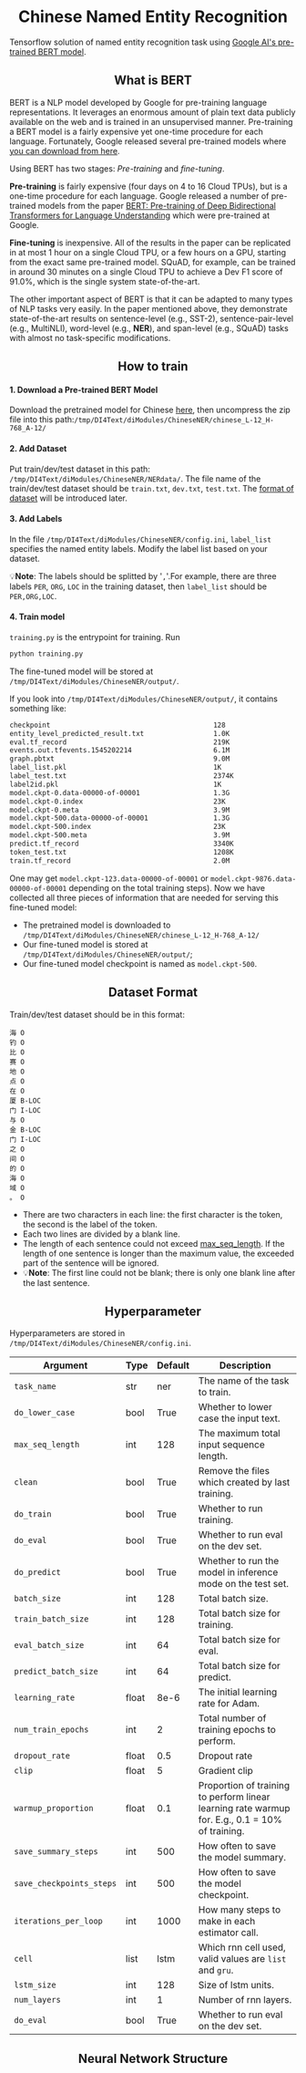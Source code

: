<h1 align="center">Chinese Named Entity Recognition</h1>

Tensorflow solution of named entity recognition task using [Google AI's pre-trained BERT model](https://github.com/google-research/bert).

<h2 align="center">What is BERT</h2>

BERT is a NLP model developed by Google for pre-training language representations. It leverages an enormous amount of plain text data publicly available on the web and is trained in an unsupervised manner. Pre-training a BERT model is a fairly expensive yet one-time procedure for each language. Fortunately, Google released several pre-trained models where [you can download from here](https://github.com/google-research/bert#pre-trained-models).

Using BERT has two stages: *Pre-training* and *fine-tuning*.

**Pre-training** is fairly expensive (four days on 4 to 16 Cloud TPUs), but is a one-time procedure for each language. Google released a number of pre-trained models from the paper [BERT: Pre-training of Deep Bidirectional Transformers for Language Understanding](https://arxiv.org/pdf/1810.04805.pdf) which were pre-trained at Google.

**Fine-tuning** is inexpensive. All of the results in the paper can be replicated in at most 1 hour on a single Cloud TPU, or a few hours on a GPU, starting from the exact same pre-trained model. SQuAD, for example, can be trained in around 30 minutes on a single Cloud TPU to achieve a Dev F1 score of 91.0%, which is the single system state-of-the-art.

The other important aspect of BERT is that it can be adapted to many types of NLP tasks very easily. In the paper mentioned above, they demonstrate state-of-the-art results on sentence-level (e.g., SST-2), sentence-pair-level (e.g., MultiNLI), word-level (e.g., **NER**), and span-level (e.g., SQuAD) tasks with almost no task-specific modifications.


<h2 align="center">How to train</h2>

#### 1. Download a Pre-trained BERT Model
Download the pretrained model for Chinese [here](https://storage.googleapis.com/bert_models/2018_11_03/chinese_L-12_H-768_A-12.zip), then uncompress the zip file into this path:`/tmp/DI4Text/diModules/ChineseNER/chinese_L-12_H-768_A-12/`

#### 2. Add Dataset
Put train/dev/test dataset in this path: `/tmp/DI4Text/diModules/ChineseNER/NERdata/`. The file name of the train/dev/test dataset should be `train.txt`, `dev.txt`, `test.txt`. The [format of dataset](#dataset-format) will be introduced later.

#### 3. Add Labels
In the file `/tmp/DI4Text/diModules/ChineseNER/config.ini`, `label_list` specifies the named entity labels. Modify the label list based on your dataset. 

:bulb:**Note**: The labels should be splitted by '`,`'.For example, there are three labels `PER`, `ORG`, `LOC` in the training dataset, then `label_list` should be `PER,ORG,LOC`.

#### 4. Train model
`training.py` is the entrypoint for training. Run 
```python
python training.py
```
The fine-tuned model will be stored at `/tmp/DI4Text/diModules/ChineseNER/output/`.

If you look into `/tmp/DI4Text/diModules/ChineseNER/output/`, it contains something like:
```bash
checkpoint                                        128
entity_level_predicted_result.txt                 1.0K
eval.tf_record                                    219K
events.out.tfevents.1545202214                    6.1M
graph.pbtxt                                       9.0M
label_list.pkl                                    1K
label_test.txt                                    2374K
label2id.pkl                                      1K
model.ckpt-0.data-00000-of-00001                  1.3G
model.ckpt-0.index                                23K
model.ckpt-0.meta                                 3.9M
model.ckpt-500.data-00000-of-00001                1.3G
model.ckpt-500.index                              23K
model.ckpt-500.meta                               3.9M
predict.tf_record                                 3340K
token_test.txt                                    1208K
train.tf_record                                   2.0M
```

One may get `model.ckpt-123.data-00000-of-00001` or `model.ckpt-9876.data-00000-of-00001` depending on the total training steps). Now we have collected all three pieces of information that are needed for serving this fine-tuned model:
- The pretrained model is downloaded to `/tmp/DI4Text/diModules/ChineseNER/chinese_L-12_H-768_A-12/`
- Our fine-tuned model is stored at `/tmp/DI4Text/diModules/ChineseNER/output/`;
- Our fine-tuned model checkpoint is named as `model.ckpt-500`.


<h2 align="center" id="dataset-format">Dataset Format</h2>

Train/dev/test dataset should be in this format:
```
海 O
钓 O
比 O
赛 O
地 O
点 O
在 O
厦 B-LOC
门 I-LOC
与 O
金 B-LOC
门 I-LOC
之 O
间 O
的 O
海 O
域 O
。 O
```
*   There are two characters in each line: the first character is the token, the second is the label of the token. 
*   Each two lines are divided by a blank line. 
*   The length of each sentence could not exceed [max_seq_length](#max_seq_length). If the length of one sentence is longer than the maximum value, the exceeded part of the sentence will be ignored.
*   :bulb:**Note**: The first line could not be blank; there is only one blank line after the last sentence.

<h2 align="center" id="hyperparameter">Hyperparameter</h2>

Hyperparameters are stored in `/tmp/DI4Text/diModules/ChineseNER/config.ini`.

| Argument | Type | Default | Description |
|--------------------|------|-------------|----------------------------------------------------------------------------------------------------------------------------------------------------------------|
| `task_name` | str | ner | The name of the task to train. |
| `do_lower_case`| bool |True| Whether to lower case the input text. |
| <span id="max_seq_length">`max_seq_length`</span>| int | 128 | The maximum total input sequence length. |
| `clean` | bool | True | Remove the files which created by last training. |  
| `do_train` | bool | True | Whether to run training. |
| `do_eval` | bool | True | Whether to run eval on the dev set. |
| `do_predict` | bool | True | Whether to run the model in inference mode on the test set. |
| `batch_size` | int | 128 | Total batch size. |
| `train_batch_size` | int | 128 | Total batch size for training. |
| `eval_batch_size` | int | 64 | Total batch size for eval. |
| `predict_batch_size` | int | 64 | Total batch size for predict. |
| `learning_rate` | float | 8e-6| The initial learning rate for Adam. |
| `num_train_epochs` | int | 2 | Total number of training epochs to perform. |
| `dropout_rate` | float | 0.5 | Dropout rate |
| `clip` | float | 5 | Gradient clip |
| `warmup_proportion` | float | 0.1 | Proportion of training to perform linear learning rate warmup for. E.g., 0.1 = 10% of training.|
| `save_summary_steps` | int | 500 | How often to save the model summary. |
| `save_checkpoints_steps` | int | 500 | How often to save the model checkpoint. |
| `iterations_per_loop` | int | 1000 | How many steps to make in each estimator call. |
| `cell` | list | lstm | Which rnn cell used, valid values are `list` and `gru`.|
| `lstm_size` | int | 128 | Size of lstm units. |
| `num_layers` | int | 1 | Number of rnn layers. | 
| `do_eval` | bool | True | Whether to run eval on the dev set. |

<h2 align="center" >Neural Network Structure</h2>

